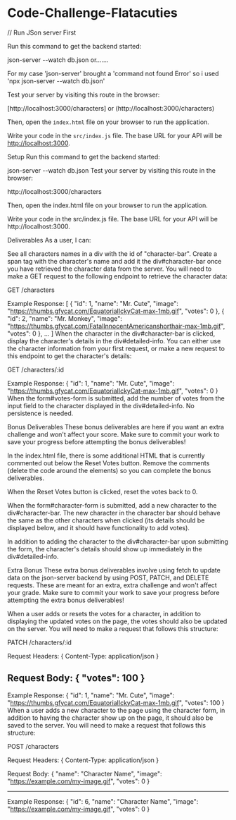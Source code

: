 # Code-Challenge-Flatacuties

// Run JSon server First

Run this command to get the backend started:


json-server --watch db.json 
or.......

For my case 'json-server' brought a 'command not found Error' so i used 'npx json-server --watch db.json'

Test your server by visiting this route in the browser:

[http://localhost:3000/characters] or (http://localhost:3000/characters)

Then, open the `index.html` file on your browser to run the application.

Write your code in the `src/index.js` file. The base URL for your API will be
[http://localhost:3000](http://localhost:3000).


Setup
Run this command to get the backend started:

json-server --watch db.json
Test your server by visiting this route in the browser:

http://localhost:3000/characters

Then, open the index.html file on your browser to run the application.

Write your code in the src/index.js file. The base URL for your API will be http://localhost:3000.

Deliverables
As a user, I can:

See all characters names in a div with the id of "character-bar". Create a span tag with the character's name and add it the div#character-bar once you have retrieved the character data from the server. You will need to make a GET request to the following endpoint to retrieve the character data:

GET /characters

Example Response:
[
 {
   "id": 1,
   "name": "Mr. Cute",
   "image": "https://thumbs.gfycat.com/EquatorialIckyCat-max-1mb.gif",
   "votes": 0
 },
 {
   "id": 2,
   "name": "Mr. Monkey",
   "image": "https://thumbs.gfycat.com/FatalInnocentAmericanshorthair-max-1mb.gif",
   "votes": 0
 },
 ...
]
When the character in the div#character-bar is clicked, display the character's details in the div#detailed-info. You can either use the character information from your first request, or make a new request to this endpoint to get the character's details:

GET /characters/:id

Example Response:
{
 "id": 1,
 "name": "Mr. Cute",
 "image": "https://thumbs.gfycat.com/EquatorialIckyCat-max-1mb.gif",
 "votes": 0
}
When the form#votes-form is submitted, add the number of votes from the input field to the character displayed in the div#detailed-info. No persistence is needed.

Bonus Deliverables
These bonus deliverables are here if you want an extra challenge and won't affect your score. Make sure to commit your work to save your progress before attempting the bonus deliverables!

In the index.html file, there is some additional HTML that is currently commented out below the Reset Votes button. Remove the comments (delete the <!-- and --> code around the elements) so you can complete the bonus deliverables.

When the Reset Votes button is clicked, reset the votes back to 0.

When the form#character-form is submitted, add a new character to the div#character-bar. The new character in the character bar should behave the same as the other characters when clicked (its details should be displayed below, and it should have functionality to add votes).

In addition to adding the character to the div#character-bar upon submitting the form, the character's details should show up immediately in the div#detailed-info.

Extra Bonus
These extra bonus deliverables involve using fetch to update data on the json-server backend by using POST, PATCH, and DELETE requests. These are meant for an extra, extra challenge and won't affect your grade. Make sure to commit your work to save your progress before attempting the extra bonus deliverables!

When a user adds or resets the votes for a character, in addition to displaying the updated votes on the page, the votes should also be updated on the server. You will need to make a request that follows this structure:

PATCH /characters/:id

Request Headers: {
  Content-Type: application/json
}

Request Body: {
  "votes": 100
}
----

Example Response: {
  "id": 1,
  "name": "Mr. Cute",
  "image": "https://thumbs.gfycat.com/EquatorialIckyCat-max-1mb.gif",
  "votes": 100
}
When a user adds a new character to the page using the character form, in addition to having the character show up on the page, it should also be saved to the server. You will need to make a request that follows this structure:

POST /characters

Request Headers: {
  Content-Type: application/json
}

Request Body: {
  "name": "Character Name",
  "image": "https://example.com/my-image.gif",
  "votes": 0
}

----

Example Response: {
  "id": 6,
  "name": "Character Name",
  "image": "https://example.com/my-image.gif",
  "votes": 0
}
   
